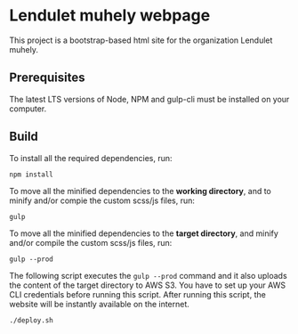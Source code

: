 # Lendulet muhely webpage
This project is a bootstrap-based html site for the organization Lendulet muhely.
## Prerequisites
The latest LTS versions of Node, NPM and gulp-cli must be installed on your computer.
## Build
To install all the required dependencies, run:
```
npm install
```
To move all the minified dependencies to the **working directory**, and to minify and/or compie the custom scss/js files, run:
```
gulp
```
To move all the minified dependencies to the **target directory**, and
minify and/or compile the custom scss/js files, run:
```
gulp --prod
```
The following script executes the ```gulp --prod``` command and it also uploads the content of the target directory to AWS S3. You have to set up your AWS CLI credentials before running this script. After running this script, the website will be instantly available on the internet. 
```
./deploy.sh
```
